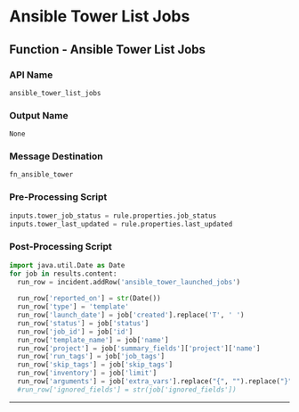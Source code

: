 <!--
    DO NOT MANUALLY EDIT THIS FILE
    THIS FILE IS AUTOMATICALLY GENERATED WITH resilient-sdk codegen
    Generated with resilient-sdk v51.0.2.2.1096
-->

# Ansible Tower List Jobs

## Function - Ansible Tower List Jobs

### API Name
`ansible_tower_list_jobs`

### Output Name
`None`

### Message Destination
`fn_ansible_tower`

### Pre-Processing Script
```python
inputs.tower_job_status = rule.properties.job_status
inputs.tower_last_updated = rule.properties.last_updated
```

### Post-Processing Script
```python
import java.util.Date as Date
for job in results.content:
  run_row = incident.addRow('ansible_tower_launched_jobs')
  
  run_row['reported_on'] = str(Date())
  run_row['type'] = 'template'
  run_row['launch_date'] = job['created'].replace('T', ' ')
  run_row['status'] = job['status']
  run_row['job_id'] = job['id']
  run_row['template_name'] = job['name']
  run_row['project'] = job['summary_fields']['project']['name']
  run_row['run_tags'] = job['job_tags']
  run_row['skip_tags'] = job['skip_tags']
  run_row['inventory'] = job['limit']
  run_row['arguments'] = job['extra_vars'].replace("{", "").replace("}", "")
  #run_row['ignored_fields'] = str(job['ignored_fields'])
```

---

